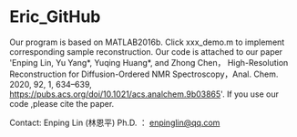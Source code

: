 # Eric_GitHub
Our program is based on MATLAB2016b. Click xxx_demo.m to implement corresponding sample reconstruction.
Our code is attached to our paper 'Enping Lin, Yu Yang*, Yuqing Huang*, and Zhong Chen， High-Resolution Reconstruction for Diffusion-Ordered NMR Spectroscopy，Anal. Chem. 2020, 92, 1, 634–639, https://pubs.acs.org/doi/10.1021/acs.analchem.9b03865'. If you use our code ,please cite the paper.

Contact: Enping Lin (林恩平) Ph.D. ：  enpinglin@qq.com
